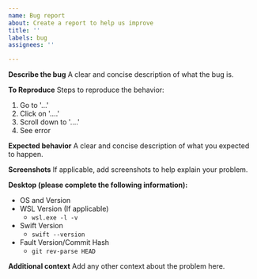 ```yaml
---
name: Bug report
about: Create a report to help us improve
title: ''
labels: bug
assignees: ''

---
```


**Describe the bug**
A clear and concise description of what the bug is.

**To Reproduce**
Steps to reproduce the behavior:
1. Go to '...'
2. Click on '....'
3. Scroll down to '....'
4. See error

**Expected behavior**
A clear and concise description of what you expected to happen.

**Screenshots**
If applicable, add screenshots to help explain your problem.

**Desktop (please complete the following information):**
- OS and Version
- WSL Version (If applicable)
    * `wsl.exe -l -v`
- Swift Version
    * `swift --version`
- Fault Version/Commit Hash
    * `git rev-parse HEAD`

**Additional context**
Add any other context about the problem here.
